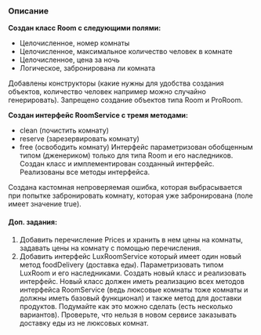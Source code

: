 ### Описание

**Создан класс Room с следующими полями:**
- Целочисленное, номер комнаты
- Целочисленное, максимальное количество человек в комнате
- Целочисленное, цена за ночь
- Логическое, забронирована ли комната

Добавлены конструкторы (какие нужны для удобства создания объектов, количество человек например можно случайно генерировать).
Запрещено создание объектов типа Room и ProRoom.

**Создан интерфейс RoomService с тремя методами:**
- clean (почистить комнату)
- reserve (зарезервировать комнату)
- free (освободить комнату)
Интерфейс параметризован обобщенным типом (дженериком) только для типа Room и его наследников.
Создан класс и имплементирован созданный интерфейс. Реализованы все методы интерфейса.

Создана кастомная непроверяемая ошибка, которая выбрасывается при попытке забронировать комнату, которая уже забронирована (поле имеет значение true).

#### Доп. задания:
1. Добавить перечисление Prices и хранить в нем цены на комнаты, задавать цены на комнату с помощью перечисления.
2. Добавить интерфейс LuxRoomService который имеет один новый метод foodDelivery (доставка еды). Параметризовать типом LuxRoom и его наследниками. Создать новый класс и реализовать интерфейс. Новый класс должен иметь реализацию всех методов интерфейса RoomService (ведь люксовые комнаты тоже комнаты и должны иметь базовый функционал) и также метод для доставки продуктов. Подумайте как это можно сделать (есть несколько вариантов). Проверьте, что нельзя в новом сервисе заказывать доставку еды из не люксовых комнат. 
